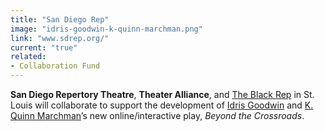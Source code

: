 ```yaml
---
title: "San Diego Rep"
image: "idris-goodwin-k-quinn-marchman.png"
link: "www.sdrep.org/"
current: "true"
related:
- Collaboration Fund
---
```


**San Diego Repertory Theatre**, **Theater Alliance**, and [The Black Rep](http://theblackrep.org/) in St. Louis will collaborate to support the development of [Idris Goodwin](https://newplayexchange.org/users/122/idris-goodwin) and [K. Quinn Marchman](https://www.blackactorsguild.org/our-vision)’s new online/interactive play, *Beyond the Crossroads*.
